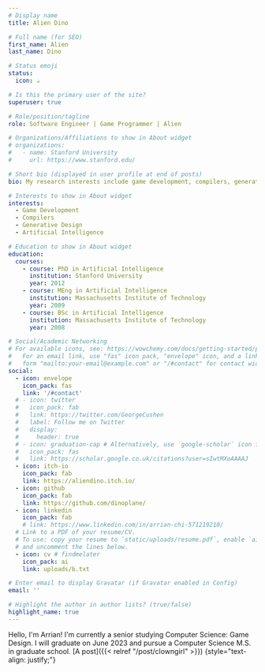 ```yaml
---
# Display name
title: Alien Dino

# Full name (for SEO)
first_name: Alien
last_name: Dino

# Status emoji
status:
  icon: ☕️

# Is this the primary user of the site?
superuser: true

# Role/position/tagline
role: Software Engineer | Game Programmer | Alien

# Organizations/Affiliations to show in About widget
# organizations:
#   - name: Stanford University
#     url: https://www.stanford.edu/

# Short bio (displayed in user profile at end of posts)
bio: My research interests include game development, compilers, generative design, and artificial intelligence.

# Interests to show in About widget
interests:
  - Game Development
  - Compilers
  - Generative Design
  - Artificial Intelligence

# Education to show in About widget
education:
  courses:
    - course: PhD in Artificial Intelligence
      institution: Stanford University
      year: 2012
    - course: MEng in Artificial Intelligence
      institution: Massachusetts Institute of Technology
      year: 2009
    - course: BSc in Artificial Intelligence
      institution: Massachusetts Institute of Technology
      year: 2008

# Social/Academic Networking
# For available icons, see: https://wowchemy.com/docs/getting-started/page-builder/#icons
#   For an email link, use "fas" icon pack, "envelope" icon, and a link in the
#   form "mailto:your-email@example.com" or "/#contact" for contact widget.
social:
  - icon: envelope
    icon_pack: fas
    link: '/#contact'
  # - icon: twitter
  #   icon_pack: fab
  #   link: https://twitter.com/GeorgeCushen
  #   label: Follow me on Twitter
  #   display:
  #     header: true
  # - icon: graduation-cap # Alternatively, use `google-scholar` icon from `ai` icon pack
  #   icon_pack: fas
  #   link: https://scholar.google.co.uk/citations?user=sIwtMXoAAAAJ
  - icon: itch-io
    icon_pack: fab
    link: https://aliendino.itch.io/
  - icon: github
    icon_pack: fab
    link: https://github.com/dinoplane/
  - icon: linkedin
    icon_pack: fab
    # link: https://www.linkedin.com/in/arrian-chi-571219210/
  # Link to a PDF of your resume/CV.
  # To use: copy your resume to `static/uploads/resume.pdf`, enable `ai` icons in `params.yaml`,
  # and uncomment the lines below.
  - icon: cv # findmelater
    icon_pack: ai
    link: uploads/b.txt

# Enter email to display Gravatar (if Gravatar enabled in Config)
email: ''

# Highlight the author in author lists? (true/false)
highlight_name: true
---
```


Hello, I'm Arrian! I'm currently a senior studying Computer Science: Game Design. I will graduate on June 2023 and pursue a Computer Science M.S. in graduate school. [A post]({{< relref "/post/clowngirl" >}})
{style="text-align: justify;"}


